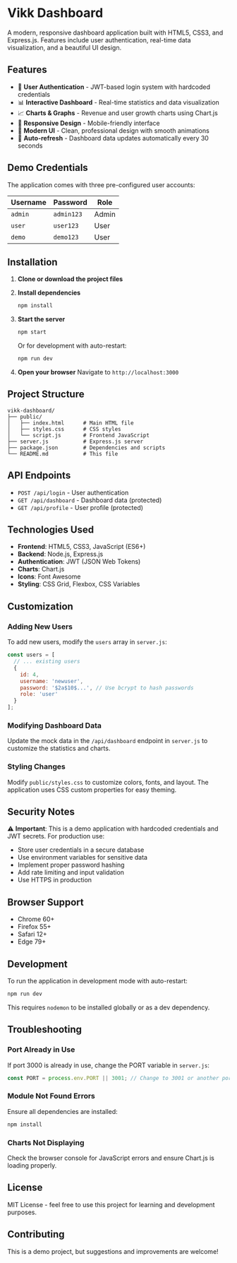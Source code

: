# Vikk Dashboard

A modern, responsive dashboard application built with HTML5, CSS3, and Express.js. Features include user authentication, real-time data visualization, and a beautiful UI design.

## Features

- 🔐 **User Authentication** - JWT-based login system with hardcoded credentials
- 📊 **Interactive Dashboard** - Real-time statistics and data visualization
- 📈 **Charts & Graphs** - Revenue and user growth charts using Chart.js
- 📱 **Responsive Design** - Mobile-friendly interface
- 🎨 **Modern UI** - Clean, professional design with smooth animations
- 🔄 **Auto-refresh** - Dashboard data updates automatically every 30 seconds

## Demo Credentials

The application comes with three pre-configured user accounts:

| Username | Password | Role |
|----------|----------|------|
| `admin`  | `admin123` | Admin |
| `user`   | `user123`  | User |
| `demo`   | `demo123`  | User |

## Installation

1. **Clone or download the project files**

2. **Install dependencies**
   ```bash
   npm install
   ```

3. **Start the server**
   ```bash
   npm start
   ```
   
   Or for development with auto-restart:
   ```bash
   npm run dev
   ```

4. **Open your browser**
   Navigate to `http://localhost:3000`

## Project Structure

```
vikk-dashboard/
├── public/
│   ├── index.html      # Main HTML file
│   ├── styles.css      # CSS styles
│   └── script.js       # Frontend JavaScript
├── server.js           # Express.js server
├── package.json        # Dependencies and scripts
└── README.md           # This file
```

## API Endpoints

- `POST /api/login` - User authentication
- `GET /api/dashboard` - Dashboard data (protected)
- `GET /api/profile` - User profile (protected)

## Technologies Used

- **Frontend**: HTML5, CSS3, JavaScript (ES6+)
- **Backend**: Node.js, Express.js
- **Authentication**: JWT (JSON Web Tokens)
- **Charts**: Chart.js
- **Icons**: Font Awesome
- **Styling**: CSS Grid, Flexbox, CSS Variables

## Customization

### Adding New Users

To add new users, modify the `users` array in `server.js`:

```javascript
const users = [
  // ... existing users
  {
    id: 4,
    username: 'newuser',
    password: '$2a$10$...', // Use bcrypt to hash passwords
    role: 'user'
  }
];
```

### Modifying Dashboard Data

Update the mock data in the `/api/dashboard` endpoint in `server.js` to customize the statistics and charts.

### Styling Changes

Modify `public/styles.css` to customize colors, fonts, and layout. The application uses CSS custom properties for easy theming.

## Security Notes

⚠️ **Important**: This is a demo application with hardcoded credentials and JWT secrets. For production use:

- Store user credentials in a secure database
- Use environment variables for sensitive data
- Implement proper password hashing
- Add rate limiting and input validation
- Use HTTPS in production

## Browser Support

- Chrome 60+
- Firefox 55+
- Safari 12+
- Edge 79+

## Development

To run the application in development mode with auto-restart:

```bash
npm run dev
```

This requires `nodemon` to be installed globally or as a dev dependency.

## Troubleshooting

### Port Already in Use
If port 3000 is already in use, change the PORT variable in `server.js`:

```javascript
const PORT = process.env.PORT || 3001; // Change to 3001 or another port
```

### Module Not Found Errors
Ensure all dependencies are installed:

```bash
npm install
```

### Charts Not Displaying
Check the browser console for JavaScript errors and ensure Chart.js is loading properly.

## License

MIT License - feel free to use this project for learning and development purposes.

## Contributing

This is a demo project, but suggestions and improvements are welcome!


